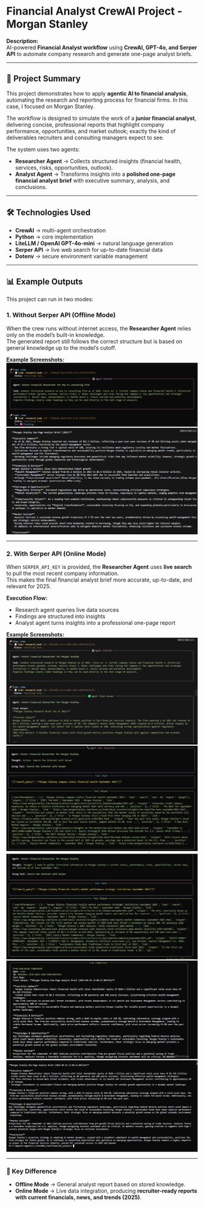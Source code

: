 # Financial Analyst CrewAI Project - Morgan Stanley

**Description:**  
AI-powered **Financial Analyst workflow** using **CrewAI, GPT-4o, and Serper API** to automate company research and generate one-page analyst briefs.  

---

## 🔹 Project Summary
This project demonstrates how to apply **agentic AI to financial analysis**, automating the research and reporting process for financial firms. In this case, I focused on Morgan Stanley.

The workflow is designed to simulate the work of a **junior financial analyst**, delivering concise, professional reports that highlight company performance, opportunities, and market outlook; exactly the kind of deliverables recruiters and consulting managers expect to see.  

The system uses two agents:
- **Researcher Agent** → Collects structured insights (financial health, services, risks, opportunities, outlook).  
- **Analyst Agent** → Transforms insights into a **polished one-page financial analyst brief** with executive summary, analysis, and conclusions.  

---

## 🛠️ Technologies Used
- **CrewAI** → multi-agent orchestration  
- **Python** → core implementation  
- **LiteLLM / OpenAI GPT-4o-mini** → natural language generation  
- **Serper API** → live web search for up-to-date financial data  
- **Dotenv** → secure environment variable management  

---

## 📊 Example Outputs

This project can run in two modes:  

### 1. Without Serper API (Offline Mode)
When the crew runs without internet access, the **Researcher Agent** relies only on the model’s built-in knowledge.  
The generated report still follows the correct structure but is based on general knowledge up to the model’s cutoff.  

**Example Screenshots:**  
![Initial Stage](Initital%20stage.png)  
![Offline Report](Final%20Report1.png)  

---

### 2. With Serper API (Online Mode)
When `SERPER_API_KEY` is provided, the **Researcher Agent** uses **live search** to pull the most recent company information.  
This makes the final financial analyst brief more accurate, up-to-date, and relevant for 2025.  

**Execution Flow:**  
- Research agent queries live data sources  
- Findings are structured into insights  
- Analyst agent turns insights into a professional one-page report  

**Example Screenshots:**  
![Research Phase](Result1.png)  
![Search Queries](Result2_2.png)  
![Retrieved Data](Result2_3.png)  
![Analysis Phase](Result2_4.png)  
![Final Report](Result2_5.png)  

---

### 📝 Key Difference
- **Offline Mode** → General analyst report based on stored knowledge.  
- **Online Mode** → Live data integration, producing **recruiter-ready reports with current financials, news, and trends (2025)**.  


